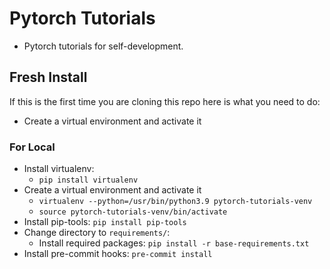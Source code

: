 # Pytorch Tutorials
- Pytorch tutorials for self-development.

## Fresh Install

If this is the first time you are cloning this repo here is what you need to do:
- Create a virtual environment and activate it

### For Local
- Install virtualenv:
  - `pip install virtualenv`
- Create a virtual environment and activate it
  - `virtualenv --python=/usr/bin/python3.9 pytorch-tutorials-venv`
  - `source pytorch-tutorials-venv/bin/activate`
- Install pip-tools: `pip install pip-tools`
- Change directory to `requirements/`:
  - Install required packages: `pip install -r base-requirements.txt`
- Install pre-commit hooks: `pre-commit install`
